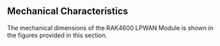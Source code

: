 ## Mechanical Characteristics

The mechanical dimensions of the RAK4600 LPWAN Module is shown in the figures provided in this section.

<rk-img
  src="/assets/images/datasheet/rak4600/mechanical-characteristics/jmglqkzpggdkglecgcau.jpg"
  width="100%"
  figure-number="1"
  caption="Dimensions in Top and Side View"
/>

<rk-img
  src="/assets/images/datasheet/rak4600/mechanical-characteristics/fkjol3dbzdjx6jdqpqtj.png"
  width="100%"
  figure-number="2"
  caption="Dimensions Detailed"
/>
